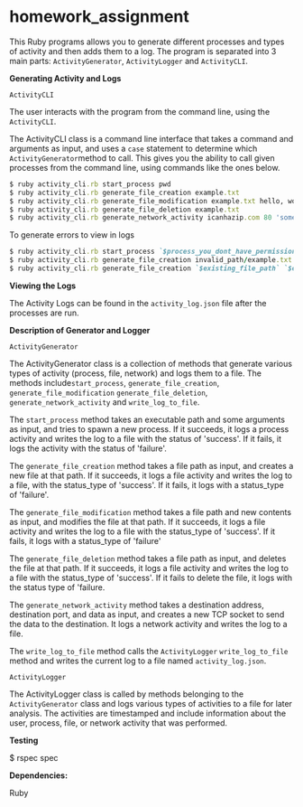 # homework_assignment

This Ruby programs allows you to generate different processes and types of activity and then adds them to a log. The program is separated into 3 main parts: `ActivityGenerator`, `ActivityLogger` and `ActivityCLI`.

**Generating Activity and Logs** 

`ActivityCLI`

The user interacts with the program from the command line, using the `ActivityCLI`. 

The ActivityCLI class is a command line interface that takes a command and arguments as input, and uses a `case` statement to determine which `ActivityGenerator`method to call. This gives you the ability to call given processes from the command line, using commands like the ones below.

```ruby
$ ruby activity_cli.rb start_process pwd
$ ruby activity_cli.rb generate_file_creation example.txt
$ ruby activity_cli.rb generate_file_modification example.txt hello, world
$ ruby activity_cli.rb generate_file_deletion example.txt
$ ruby activity_cli.rb generate_network_activity icanhazip.com 80 'some data to send along' 

```
To generate errors to view in logs
```ruby
$ ruby activity_cli.rb start_process `$process_you_dont_have_permissions_to` 
$ ruby activity_cli.rb generate_file_creation invalid_path/example.txt
$ ruby activity_cli.rb generate_file_creation `$existing_file_path` `$existing_content`
```

**Viewing the Logs**

The Activity Logs can be found in the `activity_log.json` file after the processes are run.

**Description of Generator and Logger**

`ActivityGenerator`

The  ActivityGenerator class  is a collection of methods that generate various types of activity (process, file, network) and logs them to a file. The methods include`start_process`, `generate_file_creation`, `generate_file_modification` `generate_file_deletion`, `generate_network_activity` and `write_log_to_file`. 

The `start_process` method takes an executable path and some arguments as input, and tries to spawn a new process.  If it succeeds, it logs a process activity and writes the log to a file with the status of 'success'. If it fails, it logs the activity with the status of 'failure'.

The `generate_file_creation` method takes a file path as input, and creates a new file at that path. If it succeeds, it logs a file activity and writes the log to a file, with the status_type of 'success'.  If it fails, it logs with a status_type of 'failure'.

The `generate_file_modification` method takes a file path and new contents as input, and modifies the file at that path. If it succeeds, it logs a file activity and writes the log to a file with the status_type of 'success'. If it fails, it logs with a status_type of 'failure'

The `generate_file_deletion` method takes a file path as input, and deletes the file at that path. If it succeeds, it logs a file activity and writes the log to a file with the status_type of 'success'. If it fails to delete the file, it logs with the status type of 'failure. 

The `generate_network_activity` method takes a destination address, destination port, and data as input, and creates a new TCP socket to send the data to the destination. It logs a network activity and writes the log to a file.

The `write_log_to_file` method calls the `ActivityLogger`  `write_log_to_file` method and writes the current log to a file named `activity_log.json`.

`ActivityLogger`

The ActivityLogger class is called by methods belonging to the `ActivityGenerator` class and logs various types of activities to a file for later analysis. The activities are timestamped and include information about the user, process, file, or network activity that was performed.

**Testing**

$ rspec spec

**Dependencies:**

Ruby
